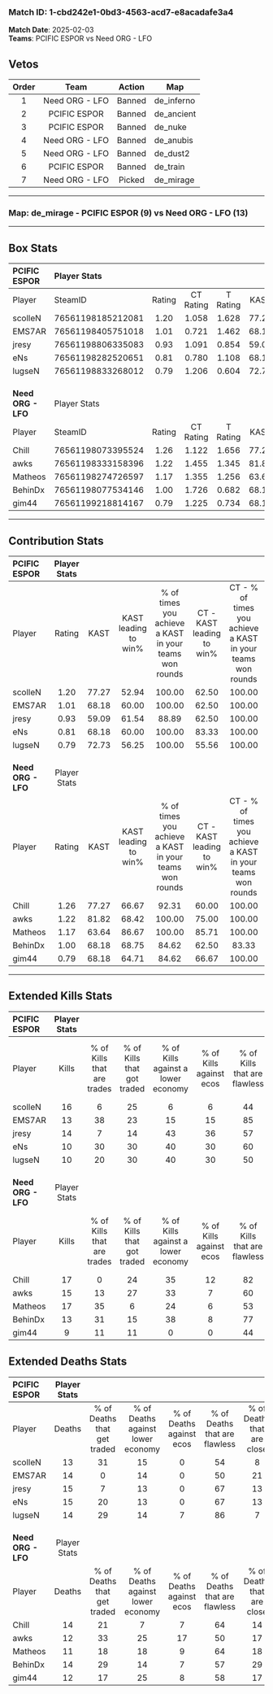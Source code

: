 ### Match ID: 1-cbd242e1-0bd3-4563-acd7-e8acadafe3a4  
**Match Date**: 2025-02-03  
**Teams**: PCIFIC ESPOR vs Need ORG - LFO  

## Vetos  

| Order | Team | Action | Map |
| :---: | :--: | :----: | --- |
| 1 | Need ORG - LFO | Banned | de_inferno |
| 2 | PCIFIC ESPOR | Banned | de_ancient |
| 3 | PCIFIC ESPOR | Banned | de_nuke |
| 4 | Need ORG - LFO | Banned | de_anubis |
| 5 | Need ORG - LFO | Banned | de_dust2 |
| 6 | PCIFIC ESPOR | Banned | de_train |
| 7 | Need ORG - LFO | Picked | de_mirage |

---  

### **Map**: de_mirage - PCIFIC ESPOR (9) vs Need ORG - LFO (13)  
---  

## Box Stats  

| **PCIFIC ESPOR**   | Player Stats      |        |           |          |       |      |       |         |        |      |     |
| :- | :- | :-: | :-: | :-: | :-: | :-: | :-: | :-: | :-: | :-: | :-: |
| Player             | SteamID           | Rating | CT Rating | T Rating | KAST  | ADR  | Kills | Assists | Deaths | K/D  | HS% |
| scolleN            | 76561198185212081 |  1.20  |   1.058   |  1.628   | 77.27 | 79.4 |  16   |    2    |   13   | 1.23 | 75  |
| EMS7AR             | 76561198405751018 |  1.01  |   0.721   |  1.462   | 68.18 | 81.3 |  13   |    5    |   14   | 0.93 | 84  |
| jresy              | 76561198806335083 |  0.93  |   1.091   |  0.854   | 59.09 | 73.5 |  14   |    3    |   15   | 0.93 | 57  |
| eNs                | 76561198282520651 |  0.81  |   0.780   |  1.108   | 68.18 | 62.8 |  10   |    5    |   15   | 0.67 | 40  |
| lugseN             | 76561198833268012 |  0.79  |   1.206   |  0.604   | 72.73 | 43.6 |  10   |    1    |   14   | 0.71 | 20  |
|                    |                   |        |           |          |       |      |       |         |        |      |     |
|                    |                   |        |           |          |       |      |       |         |        |      |     |
|                    |                   |        |           |          |       |      |       |         |        |      |     |
| **Need ORG - LFO** | Player Stats      |        |           |          |       |      |       |         |        |      |     |
| Player             | SteamID           | Rating | CT Rating | T Rating | KAST  | ADR  | Kills | Assists | Deaths | K/D  | HS% |
| Chill              | 76561198073395524 |  1.26  |   1.122   |  1.656   | 77.27 | 90.9 |  17   |    4    |   14   | 1.21 | 76  |
| awks               | 76561198333158396 |  1.22  |   1.455   |  1.345   | 81.82 | 72.4 |  15   |    7    |   12   | 1.25 | 46  |
| Matheos            | 76561198274726597 |  1.17  |   1.355   |  1.256   | 63.64 | 72.8 |  17   |    3    |   11   | 1.55 | 70  |
| BehinDx            | 76561198077534146 |  1.00  |   1.726   |  0.682   | 68.18 | 77.5 |  13   |    4    |   14   | 0.93 | 84  |
| gim44              | 76561199218814167 |  0.79  |   1.225   |  0.734   | 68.18 | 49.4 |   9   |    3    |   12   | 0.75 | 44  |
---  

## Contribution Stats  

| **PCIFIC ESPOR**   | Player Stats |       |                      |                                                        |                           |                                                             |                          |                                                            |
| :- | :-: | :-: | :-: | :-: | :-: | :-: | :-: | :-: |
| Player             |    Rating    | KAST  | KAST leading to win% | % of times you achieve a KAST in your teams won rounds | CT - KAST leading to win% | CT - % of times you achieve a KAST in your teams won rounds | T - KAST leading to win% | T - % of times you achieve a KAST in your teams won rounds |
| scolleN            |     1.20     | 77.27 |        52.94         |                         100.00                         |           62.50           |                           100.00                            |          44.44           |                           100.00                           |
| EMS7AR             |     1.01     | 68.18 |        60.00         |                         100.00                         |           62.50           |                           100.00                            |          57.14           |                           100.00                           |
| jresy              |     0.93     | 59.09 |        61.54         |                         88.89                          |           62.50           |                           100.00                            |          60.00           |                           75.00                            |
| eNs                |     0.81     | 68.18 |        60.00         |                         100.00                         |           83.33           |                           100.00                            |          44.44           |                           100.00                           |
| lugseN             |     0.79     | 72.73 |        56.25         |                         100.00                         |           55.56           |                           100.00                            |          57.14           |                           100.00                           |
|                    |              |       |                      |                                                        |                           |                                                             |                          |                                                            |
|                    |              |       |                      |                                                        |                           |                                                             |                          |                                                            |
|                    |              |       |                      |                                                        |                           |                                                             |                          |                                                            |
| **Need ORG - LFO** | Player Stats |       |                      |                                                        |                           |                                                             |                          |                                                            |
| Player             |    Rating    | KAST  | KAST leading to win% | % of times you achieve a KAST in your teams won rounds | CT - KAST leading to win% | CT - % of times you achieve a KAST in your teams won rounds | T - KAST leading to win% | T - % of times you achieve a KAST in your teams won rounds |
| Chill              |     1.26     | 77.27 |        66.67         |                         92.31                          |           60.00           |                           100.00                            |          75.00           |                           85.71                            |
| awks               |     1.22     | 81.82 |        68.42         |                         100.00                         |           75.00           |                           100.00                            |          63.64           |                           100.00                           |
| Matheos            |     1.17     | 63.64 |        86.67         |                         100.00                         |           85.71           |                           100.00                            |          87.50           |                           100.00                           |
| BehinDx            |     1.00     | 68.18 |        68.75         |                         84.62                          |           62.50           |                            83.33                            |          75.00           |                           85.71                            |
| gim44              |     0.79     | 68.18 |        64.71         |                         84.62                          |           66.67           |                           100.00                            |          62.50           |                           71.43                            |
---  

## Extended Kills Stats  

| **PCIFIC ESPOR**   | Player Stats |                            |                            |                                    |                         |                              |                                 |                                       |                    |           |
| :- | :-: | :-: | :-: | :-: | :-: | :-: | :-: | :-: | :-: | :-: |
| Player             |    Kills     | % of Kills that are trades | % of Kills that got traded | % of Kills against a lower economy | % of Kills against ecos | % of Kills that are flawless | % of Kills that are close duels | % of Kills that are assisted by flash | Pistol Round Kills | AWP Kills |
| scolleN            |      16      |             6              |             25             |                 6                  |            6            |              44              |               19                |                   0                   |         0          |     3     |
| EMS7AR             |      13      |             38             |             23             |                 15                 |           15            |              85              |                8                |                  15                   |         0          |     3     |
| jresy              |      14      |             7              |             14             |                 43                 |           36            |              57              |               14                |                   7                   |         0          |     1     |
| eNs                |      10      |             30             |             30             |                 40                 |           30            |              60              |               30                |                   0                   |         0          |     0     |
| lugseN             |      10      |             20             |             30             |                 40                 |           30            |              50              |               20                |                   0                   |         6          |     0     |
|                    |              |                            |                            |                                    |                         |                              |                                 |                                       |                    |           |
|                    |              |                            |                            |                                    |                         |                              |                                 |                                       |                    |           |
|                    |              |                            |                            |                                    |                         |                              |                                 |                                       |                    |           |
| **Need ORG - LFO** | Player Stats |                            |                            |                                    |                         |                              |                                 |                                       |                    |           |
| Player             |    Kills     | % of Kills that are trades | % of Kills that got traded | % of Kills against a lower economy | % of Kills against ecos | % of Kills that are flawless | % of Kills that are close duels | % of Kills that are assisted by flash | Pistol Round Kills | AWP Kills |
| Chill              |      17      |             0              |             24             |                 35                 |           12            |              82              |                6                |                   0                   |         0          |     3     |
| awks               |      15      |             13             |             27             |                 33                 |            7            |              60              |                7                |                   0                   |         8          |     1     |
| Matheos            |      17      |             35             |             6              |                 24                 |            6            |              53              |               24                |                   6                   |         0          |     2     |
| BehinDx            |      13      |             31             |             15             |                 38                 |            8            |              77              |               15                |                   0                   |         0          |     1     |
| gim44              |      9       |             11             |             11             |                 0                  |            0            |              44              |               22                |                   0                   |         0          |     1     |
## Extended Deaths Stats  

| **PCIFIC ESPOR**   | Player Stats |                             |                                   |                          |                               |                            |                           |               |
| :- | :-: | :-: | :-: | :-: | :-: | :-: | :-: | :-: |
| Player             |    Deaths    | % of Deaths that get traded | % of Deaths against lower economy | % of Deaths against ecos | % of Deaths that are flawless | % of Deaths that are close | % of Deaths while blinded | Deaths to AWP |
| scolleN            |      13      |             31              |                15                 |            0             |              54               |             8              |             0             |       1       |
| EMS7AR             |      14      |              0              |                14                 |            0             |              50               |             21             |             0             |       1       |
| jresy              |      15      |              7              |                13                 |            0             |              67               |             13             |             0             |       3       |
| eNs                |      15      |             20              |                13                 |            0             |              67               |             13             |             0             |       1       |
| lugseN             |      14      |             29              |                14                 |            7             |              86               |             7              |             7             |       2       |
|                    |              |                             |                                   |                          |                               |                            |                           |               |
|                    |              |                             |                                   |                          |                               |                            |                           |               |
|                    |              |                             |                                   |                          |                               |                            |                           |               |
| **Need ORG - LFO** | Player Stats |                             |                                   |                          |                               |                            |                           |               |
| Player             |    Deaths    | % of Deaths that get traded | % of Deaths against lower economy | % of Deaths against ecos | % of Deaths that are flawless | % of Deaths that are close | % of Deaths while blinded | Deaths to AWP |
| Chill              |      14      |             21              |                 7                 |            7             |              64               |             14             |             7             |       1       |
| awks               |      12      |             33              |                25                 |            17            |              50               |             17             |             8             |       2       |
| Matheos            |      11      |             18              |                18                 |            9             |              64               |             18             |             0             |       2       |
| BehinDx            |      14      |             29              |                14                 |            7             |              57               |             29             |             7             |       1       |
| gim44              |      12      |             17              |                25                 |            8             |              58               |             17             |             0             |       0       |
